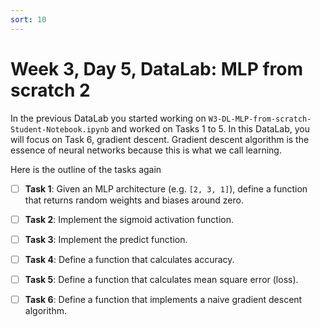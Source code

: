 ```yaml
---
sort: 10
---
```


# Week 3, Day 5, DataLab: MLP from scratch 2

In the previous DataLab you started working on `W3-DL-MLP-from-scratch-Student-Notebook.ipynb` and worked on Tasks 1 to 5. In this DataLab, you will focus on Task 6, gradient descent. Gradient descent algorithm is the essence of neural networks because this is what we call learning.

Here is the outline of the tasks again

- [ ] **Task 1**: Given an MLP architecture (e.g. `[2, 3, 1]`), define a function that returns random weights and biases around zero.

- [ ] **Task 2**: Implement the sigmoid activation function.

- [ ] **Task 3**: Implement the predict function.

- [ ] **Task 4**: Define a function that calculates accuracy.

- [ ] **Task 5**: Define a function that calculates mean square error (loss).

- [ ] **Task 6**: Define a function that implements a naive gradient descent algorithm.
